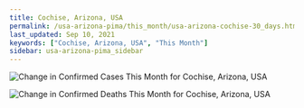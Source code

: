 ```yaml
---
title: Cochise, Arizona, USA
permalink: /usa-arizona-pima/this_month/usa-arizona-cochise-30_days.html
last_updated: Sep 10, 2021
keywords: ["Cochise, Arizona, USA", "This Month"]
sidebar: usa-arizona-pima_sidebar
---
```


![Change in Confirmed Cases This Month for Cochise, Arizona, USA](/covid_tracker/images/graphs/usa-arizona-cochise-delta_confirmed-30_days_graph.png)

![Change in Confirmed Deaths This Month for Cochise, Arizona, USA](/covid_tracker/images/graphs/usa-arizona-cochise-delta_deaths-30_days_graph.png)
